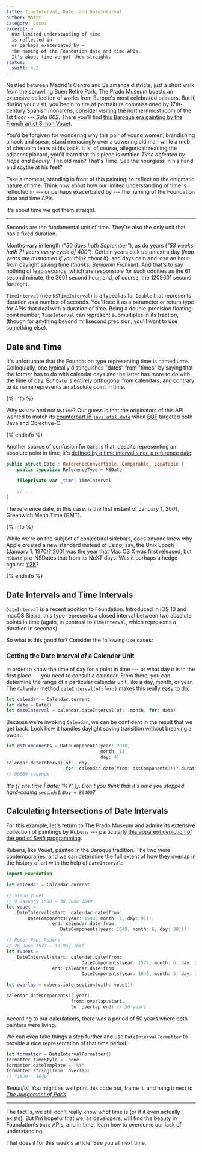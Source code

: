 ```yaml
---
title: TimeInterval, Date, and DateInterval
author: Mattt
category: Cocoa
excerpt: >
  Our limited understanding of time
  is reflected in —
  or perhaps exacerbated by —
  the naming of the Foundation date and time APIs.
  It's about time we got them straight.
status:
  swift: 4.2
---
```


Nestled between Madrid's Centro and Salamanca districts,
just a short walk from the sprawling Buen Retiro Park,
The Prado Museum boasts an extensive collection of works
from Europe's most celebrated painters.
But if, during your visit,
you begin to tire of portraiture commissioned by 17th-century Spanish monarchs,
consider visiting the northernmost room of the 1st floor --- _Sala 002_.
There you'll find
[this Baroque era painting by the French artist Simon Vouet](https://www.museodelprado.es/en/the-collection/art-work/time-defeated-by-hope-and-beauty/ebaeb191-f3ff-43b1-9207-fb36a3e5ad5a).

You'd be forgiven for wondering why
this pair of young women,
brandishing a hook and spear,
stand menacingly over a cowering old man
while a mob of cherubim tears at his back.
It is, of course, allegorical:
reading the adjacent placard,
you'll learn that this piece is entitled
_Time defeated by Hope and Beauty_.
The old man? That's Time.
See the hourglass in his hand and scythe at his feet?

Take a moment, standing in front of this painting,
to reflect on the enigmatic nature of time.
Think now about how our limited understanding of time
is reflected in ---
or perhaps exacerbated by ---
the naming of the Foundation date and time APIs.

It's about time we got them straight.

---

Seconds are the fundamental unit of time.
They're also the only unit that has a fixed duration.

Months vary in length
(_"30 days hath September"_),
as do years
(_"53 weeks hath 71 years every cycle of 400"_).
Certain years pick up an extra day
(_leap years are misnamed if you think about it_),
and days gain and lose an hour from daylight saving time
(_thanks, Benjamin Franklin_).
And that's to say nothing of leap seconds,
which are responsible for such oddities as
the 61 second minute,
the 3601 second hour,
and, of course, the 1209601 second fortnight.

`TimeInterval` (née `NSTimeInterval`) is a typealias for `Double`
that represents duration as a number of seconds.
You'll see it as a parameter or return type
for APIs that deal with a duration of time.
Being a double-precision floating-point number,
`TimeInterval` can represent submultiples in its fraction,
(though for anything beyond millisecond precision,
you'll want to use something else).

## Date and Time

It's unfortunate that the Foundation type representing time is named `Date`.
Colloquially, one typically distinguishes "dates" from "times"
by saying that the former has to do with calendar days
and the latter has more to do with the time of day.
But `Date` is entirely orthogonal from calendars,
and contrary to its name represents an absolute point in time.

{% info %}

Why `NSDate` and not `NSTime`?
Our guess is that the originators of this API wanted
to match its [counterpart in `java.util.date`](https://docs.oracle.com/javase/7/docs/api/java/util/Date.html)
when <abbr title="Enterprise Objects Framework">EOF</abbr>
targeted both Java and Objective-C.

{% endinfo %}

Another source of confusion for `Date` is that,
despite representing an absolute point in time,
it's [defined by a time interval since a reference date](https://github.com/apple/swift-corelibs-foundation/blob/master/Foundation/Date.swift#L17-L20):

```swift
public struct Date : ReferenceConvertible, Comparable, Equatable {
    public typealias ReferenceType = NSDate

    fileprivate var _time: TimeInterval

    // ...
}
```

The reference date, in this case,
is the first instant of January 1, 2001, Greenwich Mean Time (GMT).

{% info %}

While we're on the subject of conjectural sidebars,
does anyone know why Apple created a new standard
instead of using, say, the Unix Epoch (January 1, 1970)?
2001 was the year that Mac OS X was first released,
but `NSDate` pre-NSDates that from its NeXT days.
Was it perhaps a hedge against
[Y2K](https://en.wikipedia.org/wiki/Year_2000_problem)?

{% endinfo %}

## Date Intervals and Time Intervals

`DateInterval` is a recent addition to Foundation.
Introduced in iOS 10 and macOS Sierra,
this type represents a closed interval between two absolute points in time
(again, in contrast to `TimeInterval`, which represents a duration in seconds).

So what is this good for?
Consider the following use cases:

### Getting the Date Interval of a Calendar Unit

In order to know the time of day
for a point in time ---
or what day it is in the first place ---
you need to consult a calendar.
From there, you can determine the range of a particular calendar unit,
like a day, month, or year.
The `Calendar` method `dateInterval(of:for:)`
makes this really easy to do:

```swift
let calendar = Calendar.current
let date = Date()
let dateInterval = calendar.dateInterval(of: .month, for: date)
```

Because we're invoking `Calendar`,
we can be confident in the result that we get back.
Look how it handles daylight saving transition without breaking a sweat:

```swift
let dstComponents = DateComponents(year: 2018,
                                   month: 11,
                                   day: 4)
calendar.dateInterval(of: .day,
                      for: calendar.date(from: dstComponents)!)?.duration
// 90000 seconds
```

_It's {{ site.time | date: '%Y' }}.
Don't you think that it's time you stopped hard-coding `secondsInDay = 86400`?_

## Calculating Intersections of Date Intervals

For this example,
let's return to The Prado Museum
and admire its extensive collection of paintings by Rubens ---
particularly [this apparent depiction of the god of Swift programming](https://www.museodelprado.es/coleccion/obra-de-arte/eolo/e447dadb-b93f-4ce5-84e9-e6ae1d95c6cd).

Rubens, like Vouet,
painted in the Baroque tradition.
The two were contemporaries,
and we can determine the full extent of how they overlap in the history of art
with the help of `DateInterval`:

```swift
import Foundation

let calendar = Calendar.current

// Simon Vouet
// 9 January 1590 – 30 June 1649
let vouet =
    DateInterval(start: calendar.date(from:
        DateComponents(year: 1590, month: 1, day: 9))!,
                 end: calendar.date(from:
                    DateComponents(year: 1649, month: 6, day: 30))!)

// Peter Paul Rubens
// 28 June 1577 – 30 May 1640
let rubens =
    DateInterval(start: calendar.date(from:
                            DateComponents(year: 1577, month: 6, day: 28))!,
                 end: calendar.date(from:
                            DateComponents(year: 1640, month: 5, day: 30))!)

let overlap = rubens.intersection(with: vouet)!

calendar.dateComponents([.year],
                        from: overlap.start,
                        to: overlap.end) // 50 years
```

According to our calculations,
there was a period of 50 years where both painters were living.

We can even take things a step further
and use `DateIntervalFormatter`
to provide a nice representation of that time period:

```swift
let formatter = DateIntervalFormatter()
formatter.timeStyle = .none
formatter.dateTemplate = "%Y"
formatter.string(from: overlap)
// "1590 – 1640"
```

_Beautiful._
You might as well print this code out, frame it, and hang it next to
[_The Judgement of Paris_](https://www.museodelprado.es/en/the-collection/art-work/the-judgement-of-paris/f8b061e1-8248-42ae-81f8-6acb5b1d5a0a).

---

The fact is,
we still don't really know _what_ time is
(or if it even actually exists).
But I'm hopeful that we, as developers,
will find the beauty in Foundation's `Date` APIs,
and in time, learn how to overcome our lack of understanding.

That does it for this week's article.
See you all next time.
